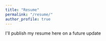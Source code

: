 ```yaml
---
title: "Resume"
permalink: "/resume/"
author_profile: true
---
```

I'll publish my resume here on a future update
